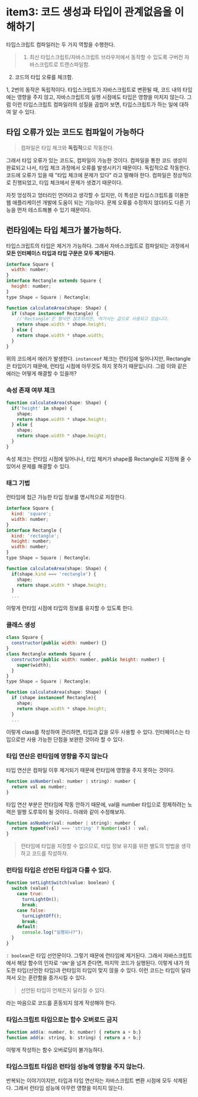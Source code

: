 # item3: 코드 생성과 타입이 관계없음을 이해하기
타입스크립트 컴파일러는 두 가지 역할을 수행한다.

>1. 최신 타입스크립트/자바스크립트 브라우저에서 동작할 수 있도록 구버전 자바스크립트로 트랜스파일함.
2. 코드의 타입 오류를 체크함.

1, 2번의 동작은 독립적이다.
타입스크립트가 자바스크립트로 변환될 때, 코드 내의 타입에는 영향을 주지 않고, 자바스크립트의 실행 시점에도 타입은 영향을 미치지 않는다.
그럼 이런 타입스크립트 컴파일러의 성질을 곱씹어 보면, 타입스크립트가 하는 일에 대하여 알 수 있다.

## 타입 오류가 있는 코드도 컴파일이 가능하다
>컴파일은 타입 체크와 **독립적**으로 작동한다.

그래서 타입 오류가 있는 코드도, 컴파일이 가능한 것이다.
컴파일을 통한 코드 생성이 완료되고 나서, 타입 체크 과정에서 오류를 발생시키기 때문이다. 독립적으로 작동한다.
코드에 오류가 있을 때 "타입 체크에 문제가 있다" 라고 말해야 한다. 컴파일은 정상적으로 진행되었고, 타입 체크에서 문제가 생겼기 때문이다.

자칫 엉성하고 엉터리인 언어라고 생각할 수 있지만, 이 특성은 타입스크립트를 이용한 웹 애플리케이션 개발에 도움이 되는 기능이다. 문제 오류를 수정하지 않더라도 다른 기능을 먼저 테스트해볼 수 있기 때문이다.

## 런타임에는 타입 체크가 불가능하다.
타입스크립트의 타입은 제거가 가능하다. 그래서 자바스크립트로 컴파일되는 과정에서 **모든 인터페이스 타입과 타입 구문은 모두 제거된다.**

```js
interface Square {
  width: number;
}
interface Rectangle extends Square {
  height: number;
}
type Shape = Square | Rectangle;

function calculateArea(shape: Shape) {
  if (shape instanceof Rectangle) {
    //'Rectangle'은 형식만 참조하지만, 여기서는 값으로 사용되고 있습니다.
    return shape.width * shape.height;
  } else {
    return shape.width * shape.width;
  }
}
```
위의 코드에서 에러가 발생한다. `instanceof` 체크는 런타임에 일어나지만, Rectangle은 타입이기 때문에, 런타임 시점에 아무것도 하지 못하기 때문입니다.
그럼 이와 같은 에러는 어떻게 해결할 수 있을까?

### 속성 존재 여부 체크
```js
function calculateArea(shape: Shape) {
  if('height' in shape) {
    shape;
    return shape.width * shape.height;
  } else {
    shape;
    return shape.width * shape.height;
  }
}
```
속성 체크는 런타임 시점에 일어나나, 타입 체커가 shape를 Rectangle로 지정해 줄 수 있어서 문제를 해결할 수 있다.

### 태그 기법
런타임에 접근 가능한 타입 정보를 명시적으로 저장한다.
```js
interface Square {
  kind: 'square';
  width: number;
}
interface Rectangle {
  kind: 'rectangle';
  height: number;
  width: number;
}
type Shape = Square | Rectangle;

function calculateArea(shape: Shape) {
  if(shape.kind === 'rectangle') {
    shape;
    return shape.width * shape.height;
  }
  ...
```
이렇게 런타임 시점에 타입의 정보를 유지할 수 있도록 한다.

### 클래스 생성
```js
class Square {
  constructor(public width: number) {}
}
class Rectangle extends Square {
  constructor(public width: number, public height: number) {
    super(width);
  }
}
type Shape = Square | Rectangle;

function calculateArea(shape: Shape) {
  if (shape instanceof Rectangle){
    shape;
    return shape.width * shape.height;
  }
  ...
```
이렇게 class를 작성하여 관리하면, 타입과 값을 모두 사용할 수 있다. 인터페이스는 타입으로만 사용 가능한 단점을 보완한 것이라 할 수 있다.

### 타입 연산은 런타임에 영향을 주지 않는다
타입 연산은 컴파일 이후 제거되기 때문에 런타임에 영향을 주지 못하는 것이다.
```js
function asNumber(val: number | string): number {
  return val as number;
}
```
타입 연산 부분은 런타임에 작동 안하기 때문에, val을 number 타입으로 정제하려는 노력은 말짱 도루묵이 될 것이다..
아래와 같이 수정해보자.
```js
function asNumber(val: number | string): number {
  return typeof(val) === 'string' ? Number(val) : val;
}
```
>런타임에 타입을 지정할 수 없으므로, 타입 정보 유지를 위한 별도의 방법을 생각하고 코드를 작성하자.

### 런타임 타입은 선언된 타입과 다를 수 있다.
```js
function setLightSwitch(value: boolean) {
  switch (value) {
    case true:
      turnLightOn();
      break;
    case false:
      turnLightOff();
      break;
    default:
      console.log("실행되나?");
  }
}
```
`: boolean`은 타입 선언문이다. 그렇기 때문에 런타임에 제거된다. 그래서 자바스크립트에서 해당 함수의 인자로 `"ON"`을 넘겨 준다면, 마지막 코드가 실행된다.
이렇게 내가 의도한 타입(선언한 타입)과 런타임의 타입이 맞지 않을 수 있다.
이런 코드는 타입이 달라져서 오는 혼란함을 증가시킬 수 있다.

>선언된 타입이 언제든지 달라질 수 있다.

라는 마음으로 코드를 혼동되지 않게 작성해야 한다.

### 타입스크립트 타입으로는 함수 오버로드 금지
```js
function add(a: number, b: number) { return a + b;}
function add(a: string, b: string) { return a + b;}
```
이렇게 작성하는 함수 오버로딩이 불가능하다.

### 타입스크립트 타입은 런타임 성능에 영향을 주지 않는다.
반복되는 이야기이지만, 타입과 타입 연산자는 자바스크립트 변환 시점에 모두 삭제된다. 그래서 런타임 성능에 아무런 영향을 미치지 않는다.